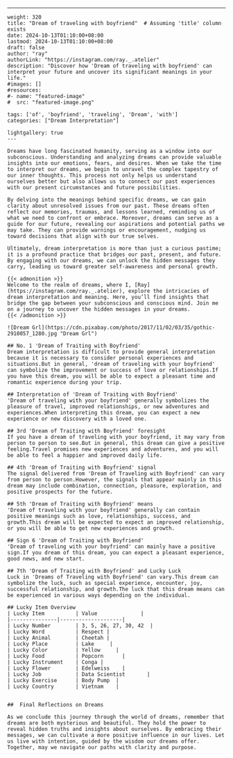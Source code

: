 ---
    weight: 320
    title: "Dream of traveling with boyfriend"  # Assuming 'title' column exists
    date: 2024-10-13T01:10:00+08:00
    lastmod: 2024-10-13T01:10:00+08:00
    draft: false
    author: "ray"
    authorLink: "https://instagram.com/ray._.atelier"
    description: "Discover how 'Dream of traveling with boyfriend' can interpret your future and uncover its significant meanings in your life."
    #images: []
    #resources:
    #- name: "featured-image"
    #  src: "featured-image.png"
    
    tags: ['of', 'boyfriend', 'traveling', 'Dream', 'with']
    categories: ["Dream Interpretation"]
    
    lightgallery: true
    ---
    
    Dreams have long fascinated humanity, serving as a window into our subconscious. Understanding and analyzing dreams can provide valuable insights into our emotions, fears, and desires. When we take the time to interpret our dreams, we begin to unravel the complex tapestry of our inner thoughts. This process not only helps us understand ourselves better but also allows us to connect our past experiences with our present circumstances and future possibilities.
    
    By delving into the meanings behind specific dreams, we can gain clarity about unresolved issues from our past. These dreams often reflect our memories, traumas, and lessons learned, reminding us of what we need to confront or embrace. Moreover, dreams can serve as a guide for our future, revealing our aspirations and potential paths we may take. They can provide warnings or encouragement, nudging us toward decisions that align with our true selves.
    
    Ultimately, dream interpretation is more than just a curious pastime; it is a profound practice that bridges our past, present, and future. By engaging with our dreams, we can unlock the hidden messages they carry, leading us toward greater self-awareness and personal growth.
    
    {{< admonition >}}
    Welcome to the realm of dreams, where I, [Ray](https://instagram.com/ray._.atelier), explore the intricacies of dream interpretation and meaning. Here, you’ll find insights that bridge the gap between your subconscious and conscious mind. Join me on a journey to uncover the hidden messages in your dreams.
    {{< /admonition >}}
    
    ![Dream Grl](https://cdn.pixabay.com/photo/2017/11/02/03/35/gothic-2910057_1280.jpg "Dream Grl")
    
    ## No. 1 'Dream of Traiting with Boyfriend'
    Dream interpretation is difficult to provide general interpretation because it is necessary to consider personal experiences and situations.But in general, 'dream of traveling with your boyfriend' can symbolize the improvement or success of love or relationships.If you have this dream, you will be able to expect a pleasant time and romantic experience during your trip.
    
    ## Interpretation of 'Dream of Traiting with Boyfriend'
    'Dream of traveling with your boyfriend' generally symbolizes the pleasure of travel, improved relationships, or new adventures and experiences.When interpreting this dream, you can expect a new experience or new discovery with a loved one.
    
    ## 3rd 'Dream of Traiting with Boyfriend' foresight
    If you have a dream of traveling with your boyfriend, it may vary from person to person to see.But in general, this dream can give a positive feeling.Travel promises new experiences and adventures, and you will be able to feel a happier and improved daily life.
    
    ## 4th 'Dream of Traiting with Boyfriend' signal
    The signal delivered from 'Dream of Traveling with Boyfriend' can vary from person to person.However, the signals that appear mainly in this dream may include combination, connection, pleasure, exploration, and positive prospects for the future.
    
    ## 5th 'Dream of Traiting with Boyfriend' means
    'Dream of traveling with your boyfriend' generally can contain positive meanings such as love, relationships, success, and growth.This dream will be expected to expect an improved relationship, or you will be able to get new experiences and growth.
    
    ## Sign 6 'Dream of Traiting with Boyfriend'
    'Dream of traveling with your boyfriend' can mainly have a positive sign.If you dream of this dream, you can expect a pleasant experience, good news, and new start.
    
    ## 7th 'Dream of Traiting with Boyfriend' and Lucky Luck
    Luck in 'Dreams of Traveling with Boyfriend' can vary.This dream can symbolize the luck, such as special experience, encounter, joy, successful relationship, and growth.The luck that this dream means can be experienced in various ways depending on the individual.
    
    ## Lucky Item Overview
    | Lucky Item          | Value              |
    |---------------|--------------------|
    | Lucky Number        | 3, 5, 26, 27, 30, 42  |
    | Lucky Word          | Respect |
    | Lucky Animal        | Cheetah |
    | Lucky Place         | Lake     |
    | Lucky Color         | Yellow     |
    | Lucky Food          | Popcorn      |
    | Lucky Instrument    | Conga |
    | Lucky Flower        | Edelweiss    |
    | Lucky Job           | Data Scientist       |
    | Lucky Exercise      | Body Pump  |
    | Lucky Country       | Vietnam    |
    
    
    ##  Final Reflections on Dreams
    
    As we conclude this journey through the world of dreams, remember that dreams are both mysterious and beautiful. They hold the power to reveal hidden truths and insights about ourselves. By embracing their messages, we can cultivate a more positive influence in our lives. Let us live with intention, guided by the wisdom our dreams offer. Together, may we navigate our paths with clarity and purpose.
    